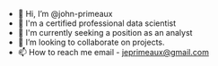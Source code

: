 


- 👋 Hi, I’m @john-primeaux
- 👀 I'm a certified professional data scientist
- 🌱 I'm currently seeking a position as an analyst
- 💞️ I’m looking to collaborate on projects.
- 📫 How to reach me email - jeprimeaux@gmail.com

<!---
john-primeaux/john-primeaux is a ✨ special ✨ repository because its `README.md` (this file) appears on your GitHub profile.
You can click the Preview link to take a look at your changes.
--->
